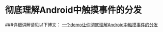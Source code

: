 # 彻底理解Android中触摸事件的分发

###详细讲解请见以下博文：
[一个demo让你彻底理解Android中触摸事件的分发](http://www.cnblogs.com/absfree/p/5354511.html)  
